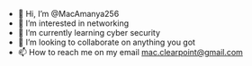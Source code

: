 - 👋 Hi, I’m @MacAmanya256
- 👀 I’m interested in networking 
- 🌱 I’m currently learning cyber security 
- 💞️ I’m looking to collaborate on anything you got
- 📫 How to reach me on my email mac.clearpoint@gmail.com

<!---
MacAmanya256/MacAmanya256 is a ✨ special ✨ repository because its `README.md` (this file) appears on your GitHub profile.
You can click the Preview link to take a look at your changes.
--->
